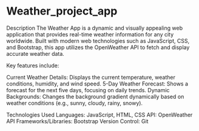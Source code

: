 # Weather_project_app

Description
The Weather App is a dynamic and visually appealing web application that provides real-time weather information for any city worldwide. Built with modern web technologies such as JavaScript, CSS, and Bootstrap, this app utilizes the OpenWeather API to fetch and display accurate weather data.

Key features include:

Current Weather Details: Displays the current temperature, weather conditions, humidity, and wind speed.
5-Day Weather Forecast: Shows a forecast for the next five days, focusing on daily trends.
Dynamic Backgrounds: Changes the background gradient dynamically based on weather conditions (e.g., sunny, cloudy, rainy, snowy).

Technologies Used
Languages: JavaScript, HTML, CSS
API: OpenWeather API
Frameworks/Libraries: Bootstrap
Version Control: Git

